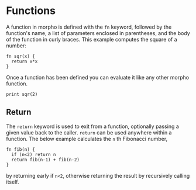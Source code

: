 [comment]: # (Morpho functions help file)
[version]: # (0.5)

[toplevel]: #

# Functions
[tagfn]: # (fn)
[tagfun]: # (fun)
[tagfunction]: # (function)

A function in morpho is defined with the `fn` keyword, followed by the function's name, a list of parameters enclosed in parentheses, and the body of the function in curly braces. This example computes the square of a number:

    fn sqr(x) {
      return x*x
    }

Once a function has been defined you can evaluate it like any other morpho function.

    print sqr(2)

## Return
[tagreturn]: # (return)

The `return` keyword is used to exit from a function, optionally passing a given value back to the caller. `return` can be used anywhere within a function. The below example calculates the `n` th Fibonacci number,

    fn fib(n) {
      if (n<2) return n
      return fib(n-1) + fib(n-2)
    }

by returning early if `n<2`, otherwise returning the result by recursively calling itself.
